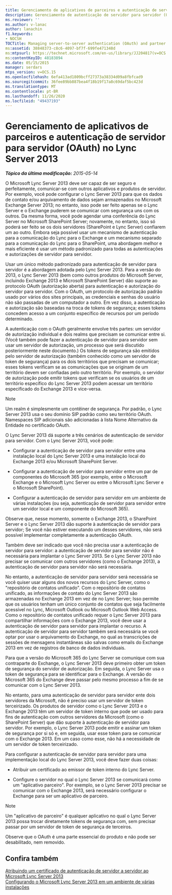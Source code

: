 ```yaml
---
title: Gerenciamento de aplicativos de parceiros e autenticação de servidor para servidor (OAuth)
description: Gerenciamento de autenticação de servidor para servidor (OAuth) e aplicativos de parceiros.
ms.reviewer: ''
ms.author: v-lanac
author: lanachin
f1.keywords:
- NOCSH
TOCTitle: Managing server-to-server authentication (OAuth) and partner applications
ms:assetid: 38848373-c8c6-4097-bf7f-699fe471348d
ms:mtpsurl: https://technet.microsoft.com/en-us/library/JJ204817(v=OCS.15)
ms:contentKeyID: 48183894
ms.date: 05/15/2015
manager: serdars
mtps_version: v=OCS.15
ms.openlocfilehash: 6efa413ad1809bcff27373a38334d09a8fbfcad9
ms.sourcegitcommit: 36fee89bb887bea4f18b19f17a8c69daf5bc423d
ms.translationtype: MT
ms.contentlocale: pt-BR
ms.lasthandoff: 11/26/2020
ms.locfileid: "49437193"
---
```

# <a name="managing-server-to-server-authentication-oauth-and-partner-applications-in-lync-server-2013"></a>Gerenciamento de aplicativos de parceiros e autenticação de servidor para servidor (OAuth) no Lync Server 2013

<div data-xmlns="http://www.w3.org/1999/xhtml">

<div class="topic" data-xmlns="http://www.w3.org/1999/xhtml" data-msxsl="urn:schemas-microsoft-com:xslt" data-cs="https://msdn.microsoft.com/">

<div data-asp="https://msdn2.microsoft.com/asp">



</div>

<div id="mainSection">

<div id="mainBody">

<span> </span>

_**Tópico da última modificação:** 2015-05-14_

O Microsoft Lync Server 2013 deve ser capaz de ser seguro e perfeitamente, comunicar-se com outros aplicativos e produtos de servidor. Por exemplo, você pode configurar o Lync Server 2013 para que os dados de contato e/ou arquivamento de dados sejam armazenados no Microsoft Exchange Server 2013; no entanto, isso pode ser feito apenas se o Lync Server e o Exchange puderem se comunicar com segurança uns com os outros. Da mesma forma, você pode agendar uma conferência do Lync Server no Microsoft SharePoint Server; novamente, no entanto, isso só poderá ser feito se os dois servidores (SharePoint e Lync Server) confiarem um ao outro. Embora seja possível usar um mecanismo de autenticação para a comunicação do Lync para o Exchange e um mecanismo separado para a comunicação do Lync para o SharePoint, uma abordagem melhor e mais eficiente é usar um método padronizado para todas as autenticações e autorizações de servidor para servidor.

Usar um único método padronizado para autenticação de servidor para servidor é a abordagem adotada pelo Lync Server 2013. Para a versão do 2013, o Lync Server 2013 (bem como outros produtos do Microsoft Server, incluindo Exchange 2013 e Microsoft SharePoint Server) dão suporte ao protocolo OAuth (autorização aberta) para autenticação e autorização do servidor para servidor. Com o OAuth, um protocolo de autorização padrão usado por vários dos sites principais, as credenciais e senhas do usuário não são passadas de um computador a outro. Em vez disso, a autenticação e autorização são baseadas na troca de tokens de segurança; esses tokens concedem acesso a um conjunto específico de recursos por um período determinado.

A autenticação com o OAuth geralmente envolve três partes: um servidor de autorização individual e dois realms que precisam se comunicar entre si. (Você também pode fazer a autenticação de servidor para servidor sem usar um servidor de autorização, um processo que será discutido posteriormente neste documento.) Os tokens de segurança são emitidos pelo servidor de autorização (também conhecido como um servidor de token de segurança) para os dois territórios que precisam se comunicar; esses tokens verificam se as comunicações que se originam de um território devem ser confiadas pelo outro território. Por exemplo, o servidor de autorização pode emitir tokens que verificam se os usuários de um território específico do Lync Server 2013 podem acessar um território especificado do Exchange 2013 e vice-versa.

<div>


> [!NOTE]
> Um realm é simplesmente um contêiner de segurança. Por padrão, o Lync Server 2013 usa o seu domínio SIP padrão como seu território OAuth. Namespaces SIP adicionais são adicionadas à lista Nome Alternativo da Entidade no certificado OAuth.



</div>

O Lync Server 2013 dá suporte a três cenários de autenticação de servidor para servidor. Com o Lync Server 2013, você pode:

  - Configurar a autenticação de servidor para servidor entre uma instalação local do Lync Server 2013 e uma instalação local do Exchange 2013 e/ou Microsoft SharePoint Server.

  - Configurar a autenticação de servidor para servidor entre um par de componentes do Microsoft 365 (por exemplo, entre o Microsoft Exchange e o Microsoft Lync Server ou entre o Microsoft Lync Server e o Microsoft SharePoint).

  - Configurar a autenticação de servidor para servidor em um ambiente de várias instalações (ou seja, autenticação de servidor para servidor entre um servidor local e um componente do Microsoft 365).

Observe que, nesse momento, somente o Exchange 2013, o SharePoint Server e o Lync Server 2013 dão suporte à autenticação de servidor para servidor; Se você não estiver executando um desses servidores, não será possível implementar completamente a autenticação OAuth.

Também deve ser indicado que você não precisa usar a autenticação de servidor para servidor: a autenticação de servidor para servidor não é necessária para implantar o Lync Server 2013. Se o Lync Server 2013 não precisar se comunicar com outros servidores (como o Exchange 2013), a autenticação de servidor para servidor não será necessária.

No entanto, a autenticação de servidor para servidor será necessária se você quiser usar alguns dos novos recursos do Lync Server, como o "repositório de contatos unificado". Com o repositório de contatos unificado, as informações de contato do Lync Server 2013 são armazenadas no Exchange 2013 em vez de no Lync Server; Isso permite que os usuários tenham um único conjunto de contatos que seja facilmente acessível no Lync, Microsoft Outlook ou Microsoft Outlook Web Access. Como o repositório de contatos unificado requer o Lync Server 2013 para compartilhar informações com o Exchange 2013, você deve usar a autenticação de servidor para servidor para implantar o recurso. A autenticação de servidor para servidor também será necessária se você optar por usar o arquivamento do Exchange, no qual as transcrições de sessões de mensagens instantâneas são salvas como emails do Exchange 2013 em vez de registros de banco de dados individuais.

Para que a versão do Microsoft 365 do Lync Server se comunique com sua contraparte do Exchange, o Lync Server 2013 deve primeiro obter um token de segurança do servidor de autorização. Em seguida, o Lync Server usa o token de segurança para se identificar para o Exchange. A versão do Microsoft 365 do Exchange deve passar pelo mesmo processo a fim de se comunicar com o Lync Server 2013.

No entanto, para uma autenticação de servidor para servidor ente dois servidores da Microsoft, não é preciso usar um servidor de token terceirizado. Os produtos de servidor como o Lync Server 2013 e o Exchange 2013 têm um servidor de token interno que pode ser usado para fins de autenticação com outros servidores da Microsoft (como o SharePoint Server) que dão suporte à autenticação de servidor para servidor. Por exemplo, o Lync Server 2013 pode emitir e assinar um token de segurança por si só e, em seguida, usar esse token para se comunicar com o Exchange 2013. Em um caso como esse, não há a necessidade de um servidor de token terceirizado.

Para configurar a autenticação de servidor para servidor para uma implementação local do Lync Server 2013, você deve fazer duas coisas:

  - Atribuir um certificado ao emissor de token interno do Lync Server.

  - Configure o servidor no qual o Lync Server 2013 se comunicará como um "aplicativo parceiro". Por exemplo, se o Lync Server 2013 precisar se comunicar com o Exchange 2013, será necessário configurar o Exchange para ser um aplicativo de parceiro.

<div>


> [!NOTE]
> Um "aplicativo de parceiro" é qualquer aplicativo no qual o Lync Server 2013 possa trocar diretamente tokens de segurança com, sem precisar passar por um servidor de token de segurança de terceiros.



</div>

Observe que o OAuth é uma parte essencial do produto e não pode ser desabilitado, nem removido.

<div>

## <a name="see-also"></a>Confira também


[Atribuindo um certificado de autenticação de servidor a servidor ao Microsoft Lync Server 2013](lync-server-2013-assigning-a-server-to-server-authentication-certificate-to-lync-server-2013.md)  
[Configurando o Microsoft Lync Server 2013 em um ambiente de várias instalações](lync-server-2013-configuring-lync-server-in-a-cross-premises-environment.md)  
  

</div>

</div>

<span> </span>

</div>

</div>

</div>

